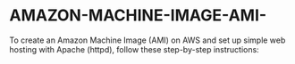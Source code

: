 # AMAZON-MACHINE-IMAGE-AMI-
To create an Amazon Machine Image (AMI) on AWS and set up simple web hosting with Apache (httpd), follow these step-by-step instructions:
